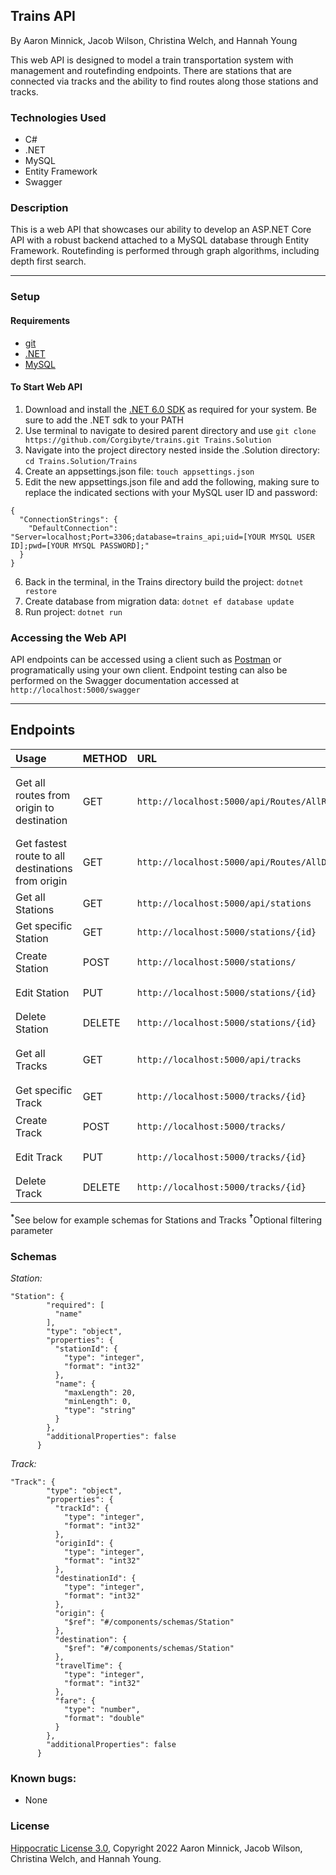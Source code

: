 ## Trains API

By Aaron Minnick, Jacob Wilson, Christina Welch, and Hannah Young

This web API is designed to model a train transportation system with management and routefinding endpoints. There are stations that are connected via tracks and the ability to find routes along those stations and tracks. 

### Technologies Used

- C#
- .NET
- MySQL
- Entity Framework
- Swagger

### Description

This is a web API that showcases our ability to develop an ASP.NET Core API with a robust backend attached to a MySQL database through Entity Framework. Routefinding is performed through graph algorithms, including depth first search.

---------

### Setup

#### Requirements

* [git](https://git-scm.com)
* [.NET](https://dotnet.microsoft.com/en-us/)
* [MySQL](https://www.mysql.com/)

#### To Start Web API

1. Download and install the [.NET 6.0 SDK](https://dotnet.microsoft.com/en-us/download/dotnet/6.0) as required for your system. Be sure to add the .NET sdk to your PATH
2. Use terminal to navigate to desired parent directory and use `git clone https://github.com/Corgibyte/trains.git Trains.Solution`
3. Navigate into the project directory nested inside the .Solution directory: `cd Trains.Solution/Trains`
4. Create an appsettings.json file: `touch appsettings.json`
5. Edit the new appsettings.json file and add the following, making sure to replace the indicated sections with your MySQL user ID and password:
```
{
  "ConnectionStrings": {
    "DefaultConnection": "Server=localhost;Port=3306;database=trains_api;uid=[YOUR MYSQL USER ID];pwd=[YOUR MYSQL PASSWORD];"
  }
}
```
6. Back in the terminal, in the Trains directory build the project: `dotnet restore`
7. Create database from migration data: `dotnet ef database update`
8. Run project: `dotnet run`

### Accessing the Web API

API endpoints can be accessed using a client such as [Postman](https://www.postman.com/) or programatically using your own client. Endpoint testing can also be performed on the Swagger documentation accessed at `http://localhost:5000/swagger`

--------------------

## Endpoints

|Usage | METHOD       | URL       | Params |
| :--------| :------------| :---------| :------|
|Get all routes from origin to destination | GET    | `http://localhost:5000/api/Routes/AllRoutesBetween` | origin :int, destination :int, sortMethod<sup>†</sup>: `time` or `fare` |
|Get fastest route to all destinations from origin | GET    | `http://localhost:5000/api/Routes/AllDestinationsFrom` | origin :int |
|Get all Stations | GET    | `http://localhost:5000/api/stations` | |
|Get specific Station | GET    | `http://localhost:5000/stations/{id}` | |
|Create Station | POST    | `http://localhost:5000/stations/` | Station :schema<sup>*</sup> |
|Edit Station | PUT    | `http://localhost:5000/stations/{id}` | Station :schema<sup>*</sup> |
|Delete Station | DELETE    | `http://localhost:5000/stations/{id}` | |
|Get all Tracks | GET    | `http://localhost:5000/api/tracks` | origin<sup>†</sup> :int, destination<sup>†</sup> :int |
|Get specific Track | GET    | `http://localhost:5000/tracks/{id}` | |
|Create Track | POST    | `http://localhost:5000/tracks/` | Track :schema<sup>*</sup> |
|Edit Track | PUT    | `http://localhost:5000/tracks/{id}` | Track :schema<sup>*</sup> |
|Delete Track | DELETE    | `http://localhost:5000/tracks/{id}` | |


<sup>__*__</sup>See below for example schemas for Stations and Tracks
<sup>__†__</sup>Optional filtering parameter

### Schemas

*Station:*
```
"Station": {
        "required": [
          "name"
        ],
        "type": "object",
        "properties": {
          "stationId": {
            "type": "integer",
            "format": "int32"
          },
          "name": {
            "maxLength": 20,
            "minLength": 0,
            "type": "string"
          }
        },
        "additionalProperties": false
      }
```
*Track:*
```
"Track": {
        "type": "object",
        "properties": {
          "trackId": {
            "type": "integer",
            "format": "int32"
          },
          "originId": {
            "type": "integer",
            "format": "int32"
          },
          "destinationId": {
            "type": "integer",
            "format": "int32"
          },
          "origin": {
            "$ref": "#/components/schemas/Station"
          },
          "destination": {
            "$ref": "#/components/schemas/Station"
          },
          "travelTime": {
            "type": "integer",
            "format": "int32"
          },
          "fare": {
            "type": "number",
            "format": "double"
          }
        },
        "additionalProperties": false
      }
```
### Known bugs:

* None

### License

[Hippocratic License 3.0](https://github.com/Corgibyte/trains/blob/main/LICENSE.md), Copyright 2022 Aaron Minnick, Jacob Wilson, Christina Welch, and Hannah Young.
